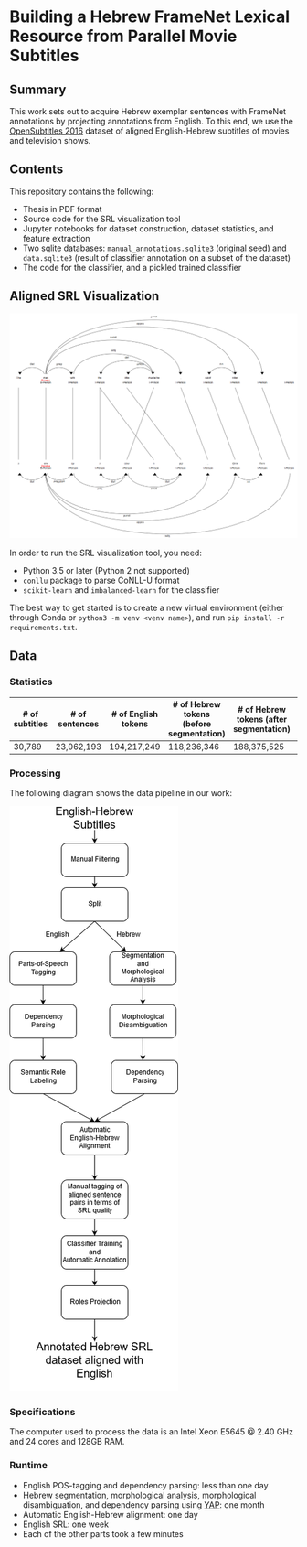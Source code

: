 # Building a Hebrew FrameNet Lexical Resource from Parallel Movie Subtitles

## Summary
This work sets out to acquire Hebrew exemplar sentences with FrameNet annotations by projecting annotations from English. To this end, we use the [OpenSubtitles 2016](http://opus.nlpl.eu/OpenSubtitles2016.php) dataset of aligned English-Hebrew subtitles of movies and television shows.

## Contents
This repository contains the following:

* Thesis in PDF format
* Source code for the SRL visualization tool
* Jupyter notebooks for dataset construction, dataset statistics, and feature extraction
* Two sqlite databases: `manual_annotations.sqlite3` (original seed) and `data.sqlite3` (result of classifier annotation on a subset of the dataset)
* The code for the classifier, and a pickled trained classifier

## Aligned SRL Visualization

![Example](tree2.png)

In order to run the SRL visualization tool, you need:
* Python 3.5 or later (Python 2 not supported)
* `conllu` package to parse CoNLL-U format
* `scikit-learn` and `imbalanced-learn` for the classifier

The best way to get started is to create a new virtual environment (either through Conda or `python3 -m venv <venv name>`), and run `pip install -r requirements.txt`.


## Data

### Statistics

| # of subtitles | # of sentences | # of English tokens | # of Hebrew tokens (before segmentation) | # of Hebrew tokens (after segmentation) | English vocabulary size | Hebrew vocabulary size |
|----------------|----------------|---------------------|------------------------------------------|-----------------------------------------|-------------------------|------------------------|
| 30,789         | 23,062,193     | 194,217,249         | 118,236,346                              | 188,375,525                             | 1,540,672               | 894,759                |

### Processing
The following diagram shows the data pipeline in our work:

![Flowchart](msc_flow.png)

### Specifications
The computer used to process the data is an Intel Xeon E5645 @ 2.40 GHz and 24 cores and 128GB RAM.

### Runtime
* English POS-tagging and dependency parsing: less than one day
* Hebrew segmentation, morphological analysis, morphological disambiguation, and dependency parsing using [YAP](https://github.com/habeanf/yap): one month
* Automatic English-Hebrew alignment: one day
* English SRL: one week
* Each of the other parts took a few minutes
